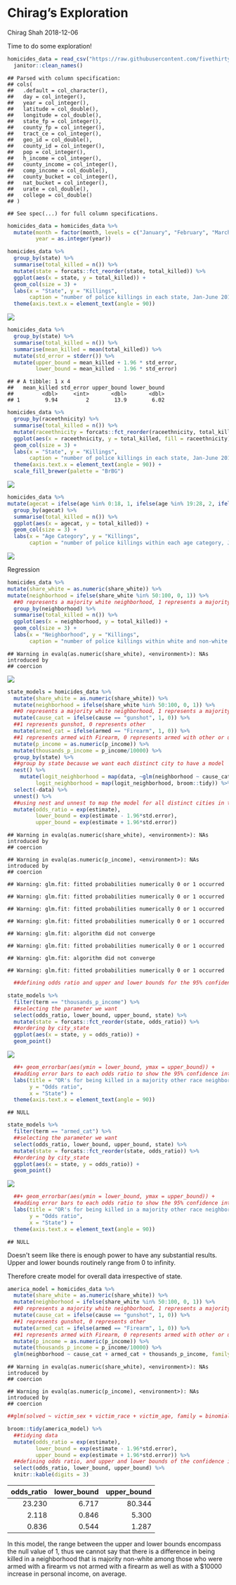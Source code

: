 Chirag’s Exploration
================
Chirag Shah
2018-12-06

Time to do some exploration!

``` r
homicides_data = read_csv("https://raw.githubusercontent.com/fivethirtyeight/data/master/police-killings/police_killings.csv") %>%
  janitor::clean_names()
```

    ## Parsed with column specification:
    ## cols(
    ##   .default = col_character(),
    ##   day = col_integer(),
    ##   year = col_integer(),
    ##   latitude = col_double(),
    ##   longitude = col_double(),
    ##   state_fp = col_integer(),
    ##   county_fp = col_integer(),
    ##   tract_ce = col_integer(),
    ##   geo_id = col_double(),
    ##   county_id = col_integer(),
    ##   pop = col_integer(),
    ##   h_income = col_integer(),
    ##   county_income = col_integer(),
    ##   comp_income = col_double(),
    ##   county_bucket = col_integer(),
    ##   nat_bucket = col_integer(),
    ##   urate = col_double(),
    ##   college = col_double()
    ## )

    ## See spec(...) for full column specifications.

``` r
homicides_data = homicides_data %>%
  mutate(month = factor(month, levels = c("January", "February", "March", "April", "May", "June", "July", "August", "September", "October", "November", "December")),
         year = as.integer(year))

homicides_data %>%
  group_by(state) %>%
  summarise(total_killed = n()) %>%
  mutate(state = forcats::fct_reorder(state, total_killed)) %>%
  ggplot(aes(x = state, y = total_killed)) +
  geom_col(size = 3) +
  labs(x = "State", y = "Killings", 
       caption = "number of police killings in each state, Jan-June 2015") +
  theme(axis.text.x = element_text(angle = 90))
```

![](ChiragsExploration_files/figure-markdown_github/unnamed-chunk-1-1.png)

``` r
homicides_data %>%
  group_by(state) %>%
  summarise(total_killed = n()) %>%
  summarise(mean_killed = mean(total_killed)) %>% 
  mutate(std_error = stderr()) %>% 
  mutate(upper_bound = mean_killed + 1.96 * std_error,
         lower_bound = mean_killed - 1.96 * std_error)
```

    ## # A tibble: 1 x 4
    ##   mean_killed std_error upper_bound lower_bound
    ##         <dbl>     <int>       <dbl>       <dbl>
    ## 1        9.94         2        13.9        6.02

``` r
homicides_data %>%
  group_by(raceethnicity) %>%
  summarise(total_killed = n()) %>%
  mutate(raceethnicity = forcats::fct_reorder(raceethnicity, total_killed)) %>%
  ggplot(aes(x = raceethnicity, y = total_killed, fill = raceethnicity)) +
  geom_col(size = 3) +
  labs(x = "State", y = "Killings", 
       caption = "number of police killings in each state, Jan-June 2015") +
  theme(axis.text.x = element_text(angle = 90)) +
  scale_fill_brewer(palette = "BrBG")
```

![](ChiragsExploration_files/figure-markdown_github/unnamed-chunk-1-2.png)

``` r
homicides_data %>% 
mutate(agecat = ifelse(age %in% 0:18, 1, ifelse(age %in% 19:28, 2, ifelse(age %in% 29:38, 3, ifelse(age %in% 39:48, 4, ifelse(age %in% 49:58, 5, ifelse(age %in% 59:68, 6, 7))))))) %>% 
  group_by(agecat) %>%
  summarise(total_killed = n()) %>%
  ggplot(aes(x = agecat, y = total_killed)) +
  geom_col(size = 3) +
  labs(x = "Age Category", y = "Killings", 
       caption = "number of police killings within each age category, Jan-June 2015")
```

![](ChiragsExploration_files/figure-markdown_github/unnamed-chunk-1-3.png)

Regression

``` r
homicides_data %>% 
mutate(share_white = as.numeric(share_white)) %>% 
mutate(neighborhood = ifelse(share_white %in% 50:100, 0, 1)) %>% 
  ##0 represents a majority white neighborhood, 1 represents a majority other race neighborhood
  group_by(neighborhood) %>%
  summarise(total_killed = n()) %>%
  ggplot(aes(x = neighborhood, y = total_killed)) +
  geom_col(size = 3) +
  labs(x = "Neighborhood", y = "Killings", 
       caption = "number of police killings within white and non-white neighborhoods, Jan-June 2015")
```

    ## Warning in evalq(as.numeric(share_white), <environment>): NAs introduced by
    ## coercion

![](ChiragsExploration_files/figure-markdown_github/unnamed-chunk-2-1.png)

``` r
state_models = homicides_data %>% 
  mutate(share_white = as.numeric(share_white)) %>% 
  mutate(neighborhood = ifelse(share_white %in% 50:100, 0, 1)) %>% 
  ##0 represents a majority white neighborhood, 1 represents a majority other race neighborhood
  mutate(cause_cat = ifelse(cause == "gunshot", 1, 0)) %>% 
  ##1 represents gunshot, 0 represents other 
  mutate(armed_cat = ifelse(armed == "Firearm", 1, 0)) %>% 
  ##1 represents armed with Firearm, 0 represents armed with other or unarmed
  mutate(p_income = as.numeric(p_income)) %>%
  mutate(thousands_p_income = p_income/10000) %>% 
  group_by(state) %>% 
  ##group by state because we want each distinct city to have a model
  nest() %>% 
    mutate(logit_neighborhood = map(data, ~glm(neighborhood ~ cause_cat + armed_cat + thousands_p_income, family = binomial, data = .x)), 
         logit_neighborhood = map(logit_neighborhood, broom::tidy)) %>% 
  select(-data) %>% 
  unnest() %>% 
  ##using nest and unnest to map the model for all distinct cities in the dataset
  mutate(odds_ratio = exp(estimate), 
         lower_bound = exp(estimate - 1.96*std.error), 
         upper_bound = exp(estimate + 1.96*std.error))
```

    ## Warning in evalq(as.numeric(share_white), <environment>): NAs introduced by
    ## coercion

    ## Warning in evalq(as.numeric(p_income), <environment>): NAs introduced by
    ## coercion

    ## Warning: glm.fit: fitted probabilities numerically 0 or 1 occurred

    ## Warning: glm.fit: fitted probabilities numerically 0 or 1 occurred

    ## Warning: glm.fit: fitted probabilities numerically 0 or 1 occurred

    ## Warning: glm.fit: fitted probabilities numerically 0 or 1 occurred

    ## Warning: glm.fit: algorithm did not converge

    ## Warning: glm.fit: fitted probabilities numerically 0 or 1 occurred

    ## Warning: glm.fit: algorithm did not converge

    ## Warning: glm.fit: fitted probabilities numerically 0 or 1 occurred

``` r
  ##defining odds ratio and upper and lower bounds for the 95% confidence interval
```

``` r
state_models %>% 
  filter(term == "thousands_p_income") %>% 
  ##selecting the parameter we want
  select(odds_ratio, lower_bound, upper_bound, state) %>% 
  mutate(state = forcats::fct_reorder(state, odds_ratio)) %>% 
  ##ordering by city_state
  ggplot(aes(x = state, y = odds_ratio)) + 
  geom_point() 
```

![](ChiragsExploration_files/figure-markdown_github/unnamed-chunk-4-1.png)

``` r
  ##+ geom_errorbar(aes(ymin = lower_bound, ymax = upper_bound)) + 
  ##adding error bars to each odds ratio to show the 95% confidence interval for the odds ratio
  labs(title = "OR's for being killed in a majority other race neighborhood for a ten thousand dollar increase in average personal income", 
       y = "Odds ratio", 
       x = "State") +
  theme(axis.text.x = element_text(angle = 90))
```

    ## NULL

``` r
state_models %>% 
  filter(term == "armed_cat") %>% 
  ##selecting the parameter we want
  select(odds_ratio, lower_bound, upper_bound, state) %>% 
  mutate(state = forcats::fct_reorder(state, odds_ratio)) %>% 
  ##ordering by city_state
  ggplot(aes(x = state, y = odds_ratio)) + 
  geom_point() 
```

![](ChiragsExploration_files/figure-markdown_github/unnamed-chunk-5-1.png)

``` r
  ##+ geom_errorbar(aes(ymin = lower_bound, ymax = upper_bound)) + 
  ##adding error bars to each odds ratio to show the 95% confidence interval for the odds ratio
  labs(title = "OR's for being killed in a majority other race neighborhood for those who were armed with a firearm compared to those armed with other items or unarmed", 
       y = "Odds ratio", 
       x = "State") +
  theme(axis.text.x = element_text(angle = 90))
```

    ## NULL

Doesn't seem like there is enough power to have any substantial results. Upper and lower bounds routinely range from 0 to infinity.

Therefore create model for overall data irrespective of state.

``` r
america_model = homicides_data %>% 
  mutate(share_white = as.numeric(share_white)) %>% 
  mutate(neighborhood = ifelse(share_white %in% 50:100, 0, 1)) %>% 
  ##0 represents a majority white neighborhood, 1 represents a majority other race neighborhood
  mutate(cause_cat = ifelse(cause == "gunshot", 1, 0)) %>% 
  ##1 represents gunshot, 0 represents other 
  mutate(armed_cat = ifelse(armed == "Firearm", 1, 0)) %>% 
  ##1 represents armed with Firearm, 0 represents armed with other or unarmed
  mutate(p_income = as.numeric(p_income)) %>%
  mutate(thousands_p_income = p_income/10000) %>% 
  glm(neighborhood ~ cause_cat + armed_cat + thousands_p_income, family = binomial, data = .)
```

    ## Warning in evalq(as.numeric(share_white), <environment>): NAs introduced by
    ## coercion

    ## Warning in evalq(as.numeric(p_income), <environment>): NAs introduced by
    ## coercion

``` r
##glm(solved ~ victim_sex + victim_race + victim_age, family = binomial, data = .)

broom::tidy(america_model) %>% 
  ##tidying data
  mutate(odds_ratio = exp(estimate), 
         lower_bound = exp(estimate - 1.96*std.error), 
         upper_bound = exp(estimate + 1.96*std.error)) %>% 
  ##defining odds ratio, and upper and lower bounds of the confidence interval
  select(odds_ratio, lower_bound, upper_bound) %>% 
  knitr::kable(digits = 3)
```

|  odds\_ratio|  lower\_bound|  upper\_bound|
|------------:|-------------:|-------------:|
|       23.230|         6.717|        80.344|
|        2.118|         0.846|         5.300|
|        0.836|         0.544|         1.287|

In this model, the range between the upper and lower bounds encompass the null value of 1, thus we cannot say that there is a difference in being killed in a neighborhood that is majority non-white among those who were armed with a firearm vs not armed with a firearm as well as with a $10000 increase in personal income, on average.
